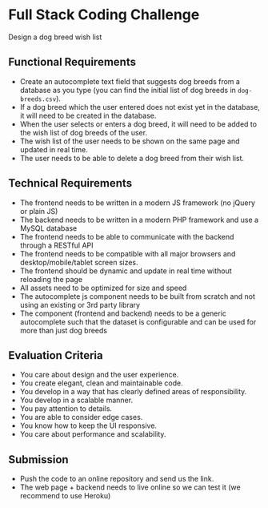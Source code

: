 # Full Stack Coding Challenge

Design a dog breed wish list

## Functional Requirements
- Create an autocomplete text field that suggests dog breeds from a database as you type (you can find the initial list of dog breeds in `dog-breeds.csv`).
- If a dog breed which the user entered does not exist yet in the database, it will need to be created in the database.
- When the user selects or enters a dog breed, it will need to be added to the wish list of dog breeds of the user.
- The wish list of the user needs to be shown on the same page and updated in real time.
- The user needs to be able to delete a dog breed from their wish list.

## Technical Requirements
- The frontend needs to be written in a modern JS framework (no jQuery or plain JS)
- The backend needs to be written in a modern PHP framework and use a MySQL database
- The frontend needs to be able to communicate with the backend through a RESTful API
- The frontend needs to be compatible with all major browsers and desktop/mobile/tablet screen sizes.
- The frontend should be dynamic and update in real time without reloading the page
- All assets need to be optimized for size and speed
- The autocomplete js component needs to be built from scratch and not using an existing or 3rd party library
- The component (frontend and backend) needs to be a generic autocomplete such that the dataset is configurable and can be used for more than just dog breeds

## Evaluation Criteria
- You care about design and the user experience.
- You create elegant, clean and maintainable code.
- You develop in a way that has clearly defined areas of responsibility.
- You develop in a scalable manner.
- You pay attention to details.
- You are able to consider edge cases.
- You know how to keep the UI responsive.
- You care about performance and scalability.

## Submission

- Push the code to an online repository and send us the link.
- The web page + backend needs to live online so we can test it (we recommend to use Heroku)

